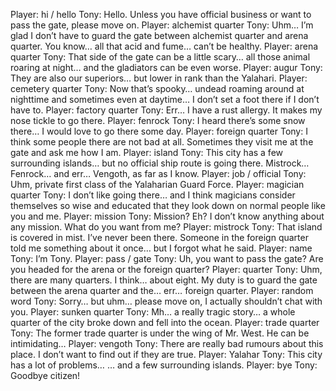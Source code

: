 Player: hi / hello
Tony: Hello. Unless you have official business or want to pass the gate, please move on.
Player: alchemist quarter
Tony: Uhm… I’m glad I don’t have to guard the gate between alchemist quarter and arena quarter. You know… all that acid and fume… can’t be healthy.
Player: arena quarter
Tony: That side of the gate can be a little scary… all those animal roaring at night… and the gladiators can be even worse.
Player: augur
Tony: They are also our superiors… but lower in rank than the Yalahari.
Player: cemetery quarter
Tony: Now that’s spooky… undead roaming around at nighttime and sometimes even at daytime… I don’t set a foot there if I don’t have to.
Player: factory quarter
Tony: Err… I have a rust allergy. It makes my nose tickle to go there.
Player: fenrock
Tony: I heard there’s some snow there… I would love to go there some day.
Player: foreign quarter
Tony: I think some people there are not bad at all. Sometimes they visit me at the gate and ask me how I am.
Player: island
Tony: This city has a few surrounding islands… but no official ship route is going there. Mistrock… Fenrock… and err… Vengoth, as far as I know.
Player: job / official
Tony: Uhm, private first class of the Yalaharian Guard Force. <salutes clumsily>
Player: magician quarter
Tony: I don’t like going there… and I think magicians consider themselves so wise and educated that they look down on normal people like you and me.
Player: mission
Tony: Mission? Eh? I don’t know anything about any mission. What do you want from me?
Player: mistrock
Tony: That island is covered in mist. I’ve never been there. Someone in the foreign quarter told me something about it once… but I forgot what he said.
Player: name
Tony: I’m Tony.
Player: pass / gate
Tony: Uh, you want to pass the gate? Are you headed for the arena or the foreign quarter?
Player: quarter
Tony: Uhm, there are many quarters. I think… about eight. My duty is to guard the gate between the arena quarter and the… err… foreign quarter.
Player: random word
Tony: Sorry… but uhm… please move on, I actually shouldn’t chat with you.
Player: sunken quarter
Tony: Mh… a really tragic story… a whole quarter of the city broke down and fell into the ocean.
Player: trade quarter
Tony: The former trade quarter is under the wing of Mr. West. He can be intimidating…
Player: vengoth
Tony: There are really bad rumours about this place. I don’t want to find out if they are true.
Player: Yalahar
Tony: This city has a lot of problems… <scratches head> … and a few surrounding islands.
Player: bye
Tony: Goodbye citizen!